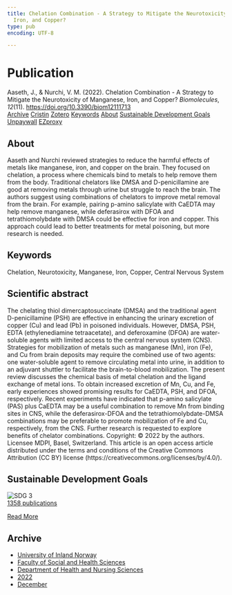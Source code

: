```yaml
---
title: Chelation Combination - A Strategy to Mitigate the Neurotoxicity of Manganese,
  Iron, and Copper?
type: pub
encoding: UTF-8

---
```

<h1>Publication</h1>
<article id="csl-bib-container-WBK4979E" class="csl-bib-container">
  <div class="csl-bib-body"> <div class="csl-entry">Aaseth, J., &#38; Nurchi, V. M. (2022). Chelation Combination - A Strategy to Mitigate the Neurotoxicity of Manganese, Iron, and Copper? <i>Biomolecules</i>, <i>12</i>(11). <a href="https://doi.org/10.3390/biom12111713">https://doi.org/10.3390/biom12111713</a></div> </div>
  <div class="csl-bib-buttons">
    <a href="#taxonomy-article-WBK4979E" alt="archive" class="csl-bib-button">Archive</a>
    <a href="https://app.cristin.no/results/show.jsf?id=2093099" alt="Cristin" class="csl-bib-button">Cristin</a>
    <a href="http://zotero.org/groups/5881554/items/WBK4979E" alt="Zotero" class="csl-bib-button">Zotero</a>
    <a href="#keywords-article-WBK4979E" alt="keywords" class="csl-bib-button">Keywords</a>
    <a href="#about-article-WBK4979E" alt="about_pub" class="csl-bib-button">About</a>
    <a href="#sdg-article-WBK4979E" alt="sdg" class="csl-bib-button">Sustainable Development Goals</a>
    <a href="https://www.mdpi.com/2218-273X/12/11/1713/pdf?version=1669100325" alt="Unpaywall" class="csl-bib-button">Unpaywall</a>
    <a href="https://www.mdpi.com/2218-273X/12/11/1713/pdf?version=1669100325" alt="EZproxy" class="csl-bib-button">EZproxy</a>
  </div>
  <div id="csl-bib-meta-container-WBK4979E"></div>
</article>
<div id="csl-bib-meta-WBK4979E" class="csl-bib-meta">
  <article id="about-article-WBK4979E" class="about_pub-article">
    <h1>About</h1>
    Aaseth and Nurchi reviewed strategies to reduce the harmful effects of metals like manganese, iron, and copper on the brain. They focused on chelation, a process where chemicals bind to metals to help remove them from the body. Traditional chelators like DMSA and D-penicillamine are good at removing metals through urine but struggle to reach the brain. The authors suggest using combinations of chelators to improve metal removal from the brain. For example, pairing p-amino salicylate with CaEDTA may help remove manganese, while deferasirox with DFOA and tetrathiomolybdate with DMSA could be effective for iron and copper. This approach could lead to better treatments for metal poisoning, but more research is needed.
  </article>
  <article id="keywords-article-WBK4979E" class="keywords-article">
    <h1>Keywords</h1>
    Chelation, Neurotoxicity, Manganese, Iron, Copper, Central Nervous System
  </article>
  <article id="abstract-article-WBK4979E" class="abstract-article">
    <h1>Scientific abstract</h1>
    The chelating thiol dimercaptosuccinate (DMSA) and the traditional agent D-penicillamine (PSH) are effective in enhancing the urinary excretion of copper (Cu) and lead (Pb) in poisoned individuals. However, DMSA, PSH, EDTA (ethylenediamine tetraacetate), and deferoxamine (DFOA) are water-soluble agents with limited access to the central nervous system (CNS). Strategies for mobilization of metals such as manganese (Mn), iron (Fe), and Cu from brain deposits may require the combined use of two agents: one water-soluble agent to remove circulating metal into urine, in addition to an adjuvant shuttler to facilitate the brain-to-blood mobilization. The present review discusses the chemical basis of metal chelation and the ligand exchange of metal ions. To obtain increased excretion of Mn, Cu, and Fe, early experiences showed promising results for CaEDTA, PSH, and DFOA, respectively. Recent experiments have indicated that p-amino salicylate (PAS) plus CaEDTA may be a useful combination to remove Mn from binding sites in CNS, while the deferasirox-DFOA and the tetrathiomolybdate-DMSA combinations may be preferable to promote mobilization of Fe and Cu, respectively, from the CNS. Further research is requested to explore benefits of chelator combinations. 
Copyright: © 2022 by the authors. Licensee MDPI, Basel, Switzerland. This article is an open access article distributed under the terms and conditions of the Creative Commons Attribution (CC BY) license (https://creativecommons.org/licenses/by/4.0/).
  </article>
  <article id="sdg-article-WBK4979E" class="sdg-article">
    <h1>Sustainable Development Goals</h1>
    <div class="sdg-container"><div id="sdg3" class="sdg">
        <img src="{{< params subfolder >}}images/sdg/sdg03_en.png" class="image" alt="SDG 3">
        <div class="sdg-overlay">
          <a href="{{< params subfolder >}}en/archive/?sdg=3#archive" class="sdg-publication-count"><span>1358</span> publications</a>
          <p><a href="https://sdgs.un.org/goals/goal3" class="sdg-read-more">Read More</a></p>
        </div>
      </div></div>
  </article>
  <article id="taxonomy-article-WBK4979E" class="taxonomy-article">
    <h1>Archive</h1>
    <ul>
      <li><a href="{{< params subfolder >}}en/archive/?key=3DCRN523">University of Inland Norway</a></li>
      <li><a href="{{< params subfolder >}}en/archive/?key=IDKFS3MX">Faculty of Social and Health Sciences</a></li>
      <li><a href="{{< params subfolder >}}en/archive/?key=GTV4ECMZ">Department of Health and Nursing Sciences</a></li>
      <li><a href="{{< params subfolder >}}en/archive/?key=558P36BB">2022</a></li>
      <li><a href="{{< params subfolder >}}en/archive/?key=24SFEAFD">December</a></li>
    </ul>
  </article>
</div>
